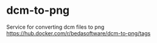 # dcm-to-png

Service for converting dcm files to png
https://hub.docker.com/r/bedasoftware/dcm-to-png/tags

